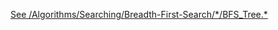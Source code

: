 [See /Algorithms/Searching/Breadth-First-Search/\*/BFS_Tree.\*](https://github.com/tdbrns/The-Great-DSA-Compendium/tree/main/Algorithms/Searching/Breadth-First-Search)
